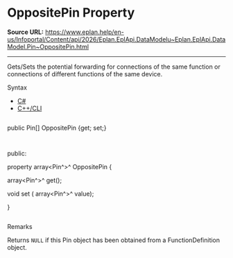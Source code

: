 # OppositePin Property

**Source URL:** https://www.eplan.help/en-us/Infoportal/Content/api/2026/Eplan.EplApi.DataModelu~Eplan.EplApi.DataModel.Pin~OppositePin.html

---

Gets/Sets the potential forwarding for connections of the same function or connections of different functions of the same device.

Syntax

- [C#](#i-syntax-CS)
- [C++/CLI](#i-syntax-CPP2005)

```
```
public Pin[] OppositePin {get; set;}
```
```

```
```
public:

property array<Pin^>^ OppositePin {

   array<Pin^>^ get();

   void set (    array<Pin^>^ value);

}
```
```

Remarks

Returns `NULL` if this Pin object has been obtained from a FunctionDefinition object.
